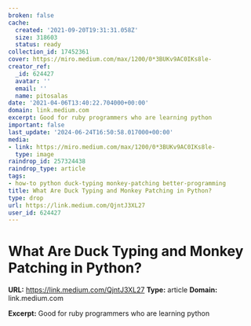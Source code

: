 ```yaml
---
broken: false
cache:
  created: '2021-09-20T19:31:31.058Z'
  size: 318603
  status: ready
collection_id: 17452361
cover: https://miro.medium.com/max/1200/0*3BUKv9AC0IKs8le-
creator_ref:
  _id: 624427
  avatar: ''
  email: ''
  name: pitosalas
date: '2021-04-06T13:40:22.704000+00:00'
domain: link.medium.com
excerpt: Good for ruby programmers who are learning python
important: false
last_update: '2024-06-24T16:50:58.017000+00:00'
media:
- link: https://miro.medium.com/max/1200/0*3BUKv9AC0IKs8le-
  type: image
raindrop_id: 257324438
raindrop_type: article
tags:
- how-to python duck-typing monkey-patching better-programming
title: What Are Duck Typing and Monkey Patching in Python?
type: drop
url: https://link.medium.com/QjntJ3XL27
user_id: 624427
---
```


# What Are Duck Typing and Monkey Patching in Python?

**URL:** https://link.medium.com/QjntJ3XL27
**Type:** article
**Domain:** link.medium.com

**Excerpt:** Good for ruby programmers who are learning python
